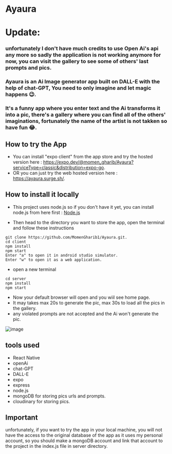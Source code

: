 # Ayaura
# Update: 
### unfortunately I don't have much credits to use Open Ai's api any more so sadly the application is not working anymore for now, you can visit the gallery to see some of others' last prompts and pics.
### Ayaura is an Ai Image generator app built on DALL-E with the help of chat-GPT, You need to only imagine and let magic happens 😉.
### It's a funny app where you enter text and the Ai transforms it into a pic, there's a gallery where you can find all of the others' imaginations, fortunately the name of the artist is not takken so have fun 😂.

## How to try the App

- You can install "expo client" from the app store and try the hosted version here : https://expo.dev/@momen_gharib/Ayaura?serviceType=classic&distribution=expo-go.
- OR you can just try the web hosted version here : https://ayaura.surge.sh/.

## How to install it locally
- This project uses node.js so if you don't have it yet, you can install node.js from here first : [Node.js](https://nodejs.org/en/)

- Then head to the directory you want to store the app, open the terminal and follow these instructions
```
git clone https://github.com/MomenGharib1/Ayaura.git.
cd client
npm install
npm start
Enter "a" to open it in android studio simulator.
Enter "w" to open it as a web application.
```
- open a new terminal

```
cd server
npm install
npm start
```
- Now your default browser will open and you wiil see home page.
- It may takes max 20s to generate the pic, max 30s to load all the pics in the gallery.
- any violated prompts are not accepted and the Ai won't generate the pic.

![image](https://user-images.githubusercontent.com/94765709/217947578-7d04fa13-8ce0-45c6-8122-cd306851ed83.png)


## tools used

- React Native
- openAi
- chat-GPT
- DALL-E
- expo
- express
- node.js
- mongoDB for storing pics urls and prompts.
- cloudinary for storing pics.

## Important

unfortunately, if you want to try the app in your local machine, you will not have the access to the original database of the app as it uses my personal account, so you should make a mongoDB account and link that account to the project in the index.js file in server directory.

